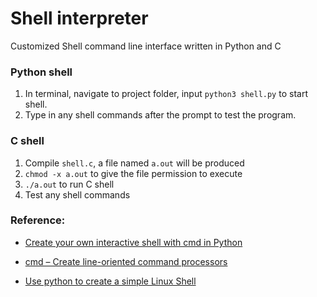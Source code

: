 # Shell interpreter
 Customized Shell command line interface written in Python and C
 
 ### Python shell
 1. In terminal, navigate to project folder, input `python3 shell.py` to start shell. 
 2. Type in any shell commands after the prompt to test the program.
 
 ### C shell
 1. Compile `shell.c`, a file named `a.out` will be produced
 2. `chmod -x a.out` to give the file permission to execute
 3. `./a.out` to run C shell
 4. Test any shell commands  
 
 ### Reference:
 - [Create your own interactive shell with cmd in Python](https://code-maven.com/interactive-shell-with-cmd-in-python)
 
 - [cmd – Create line-oriented command processors](https://pymotw.com/2/cmd/)
 
 - [Use python to create a simple Linux Shell](https://zhuanlan.zhihu.com/p/68048784)
